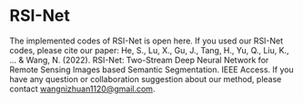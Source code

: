 # RSI-Net
The implemented codes of RSI-Net is open here. 
If you used our RSI-Net codes, please cite our paper: He, S., Lu, X., Gu, J., Tang, H., Yu, Q., Liu, K., ... & Wang, N. (2022). RSI-Net: Two-Stream Deep Neural Network for Remote Sensing Images based Semantic Segmentation. IEEE Access.
If you have any question or collaboration suggestion about our method, please contact wangnizhuan1120@gmail.com. 
